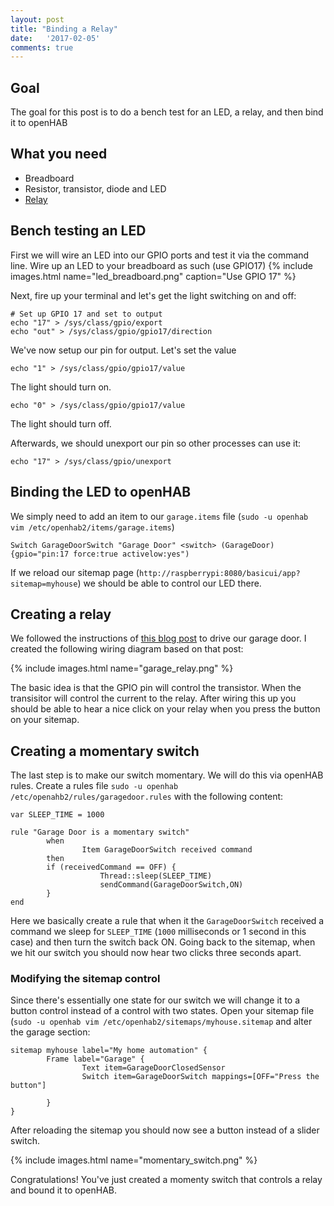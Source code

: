 ```yaml
---
layout: post
title: "Binding a Relay"
date:   '2017-02-05'
comments: true
---
```

## Goal
The goal for this post is to do a bench test for an LED, a relay, and then bind it to openHAB

## What you need
* Breadboard
* Resistor, transistor, diode and LED
* <a href="http://amzn.to/2m9ylvX"> Relay</a>

## Bench testing an LED
First we will wire an LED into our GPIO ports and test it via the command line.  Wire up an LED to your breadboard as such (use GPIO17)
{% include images.html name="led_breadboard.png" caption="Use GPIO 17" %} 

Next, fire up your terminal and let's get the light switching on and off:

```shell
# Set up GPIO 17 and set to output
echo "17" > /sys/class/gpio/export
echo "out" > /sys/class/gpio/gpio17/direction
```

We've now setup our pin for output.  Let's set the value

```shell
echo "1" > /sys/class/gpio/gpio17/value
```

The light should turn on.

```shell
echo "0" > /sys/class/gpio/gpio17/value
```

The light should turn off.

Afterwards, we should unexport our pin so other processes can use it:

```shell
echo "17" > /sys/class/gpio/unexport
```

## Binding the LED to openHAB
We simply need to add an item to our `garage.items` file (`sudo -u openhab vim /etc/openhab2/items/garage.items`)

```
Switch GarageDoorSwitch "Garage Door" <switch> (GarageDoor) {gpio="pin:17 force:true activelow:yes")
```

If we reload our sitemap page (`http://raspberrypi:8080/basicui/app?sitemap=myhouse`) we should be able to control our LED there.

## Creating a relay
We followed the instructions of [this blog post](http://www.susa.net/wordpress/2012/06/raspberry-pi-relay-using-gpio/) to drive our garage door.  I created the following wiring diagram based on that post:

{% include images.html name="garage_relay.png" %}

The basic idea is that the GPIO pin will control the transistor.  When the transisitor will control the current to the relay.  After wiring this up you should be able to hear a nice click on your relay when you press the button on your sitemap.

## Creating a momentary switch
The last step is to make our switch momentary.  We will do this via openHAB rules.  Create a rules file `sudo -u openhab /etc/openahb2/rules/garagedoor.rules` with the following content:

```
var SLEEP_TIME = 1000

rule "Garage Door is a momentary switch"
        when
                Item GarageDoorSwitch received command
        then
		if (receivedCommand == OFF) {
                	Thread::sleep(SLEEP_TIME)
                	sendCommand(GarageDoorSwitch,ON)
		}
end
```

Here we basically create a rule that when it the `GarageDoorSwitch` received a command we sleep for `SLEEP_TIME` (`1000` milliseconds or 1 second in this case) and then turn the switch back ON.  Going back to the sitemap, when we hit our switch you should now hear two clicks three seconds apart.

### Modifying the sitemap control
Since there's essentially one state for our switch we will change it to a button control instead of a control with two states.  Open your sitemap file (`sudo -u openhab vim /etc/openhab2/sitemaps/myhouse.sitemap` and alter the garage section:

```
sitemap myhouse label="My home automation" {
        Frame label="Garage" {
                Text item=GarageDoorClosedSensor
                Switch item=GarageDoorSwitch mappings=[OFF="Press the button"]

        }
}
```

After reloading the sitemap you should now see a button instead of a slider switch.

{% include images.html name="momentary_switch.png" %}

Congratulations!  You've just created a momenty switch that controls a relay and bound it to openHAB.
